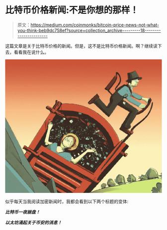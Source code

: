 # 比特币价格新闻:不是你想的那样！

> 原文：<https://medium.com/coinmonks/bitcoin-price-news-not-what-you-think-beb9dc758ef?source=collection_archive---------18----------------------->

这篇文章是关于比特币价格的新闻。但是，这不是比特币价格新闻。啊？继续读下去，看看我在说什么。

![](img/9eb0565c064630539954c5dd637ca232.png)

似乎每天当我阅读加密新闻时，我都会看到以下两个标题的变体:

***比特币一夜崩盘！***

***以太坊涌起关于币安的消息！***